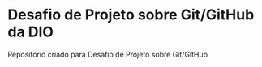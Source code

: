 # Desafio de Projeto sobre Git/GitHub da DIO
Repositório criado para Desafio de Projeto sobre Git/GitHub

